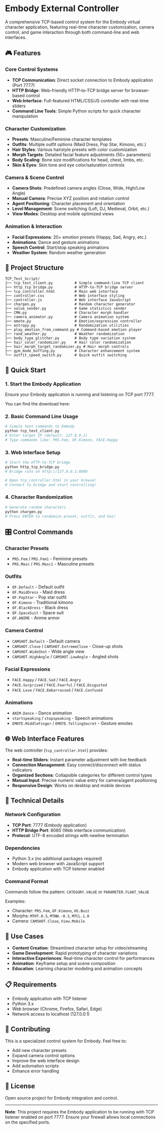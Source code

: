 # Embody External Controller

A comprehensive TCP-based control system for the Embody virtual character application, featuring real-time character customization, camera control, and game interaction through both command-line and web interfaces.

## 🎮 Features

### Core Control Systems
- **TCP Communication**: Direct socket connection to Embody application (Port 7777)
- **HTTP Bridge**: Web-friendly HTTP-to-TCP bridge server for browser-based control
- **Web Interface**: Full-featured HTML/CSS/JS controller with real-time sliders
- **Command Line Tools**: Simple Python scripts for quick character manipulation

### Character Customization
- **Presets**: Masculine/Feminine character templates
- **Outfits**: Multiple outfit options (Maid Dress, Pop Star, Kimono, etc.)
- **Hair Styles**: Various hairstyle presets with color customization
- **Morph Targets**: Detailed facial feature adjustments (50+ parameters)
- **Body Scaling**: Bone size modifications for head, chest, limbs, etc.
- **Skin & Eyes**: Skin tone and eye color/saturation controls

### Camera & Scene Control
- **Camera Shots**: Predefined camera angles (Close, Wide, High/Low Angle)
- **Manual Camera**: Precise XYZ position and rotation control
- **Agent Positioning**: Character placement and orientation
- **Level Management**: Scene switching (Lofi, DJ, Medieval, Orbit, etc.)
- **View Modes**: Desktop and mobile optimized views

### Animation & Interaction
- **Facial Expressions**: 20+ emotion presets (Happy, Sad, Angry, etc.)
- **Animations**: Dance and gesture animations
- **Speech Control**: Start/stop speaking animations
- **Weather System**: Random weather generation

## 📁 Project Structure

```
TCP_Test_Script/
├── tcp_test_client.py          # Simple command-line TCP client
├── http_tcp_bridge.py          # HTTP-to-TCP bridge server
├── tcp_controller.html         # Main web interface
├── controller.css              # Web interface styling
├── controller.js               # Web interface JavaScript
├── chargen.py                  # Random character generator
├── value_sender.py             # Game statistics sender
├── CMH.py                      # Character morph handler
├── camera_animator.py          # Camera animation system
├── emote.py                    # Emotion/expression controller
├── entropy.py                  # Randomization utilities
├── play_emotion_from_command.py # Command-based emotion player
├── rand_weather.py             # Weather randomization
├── body_type_glitcher.py       # Body type variation system
├── hair_color_randomizer.py    # Hair color randomization
├── hair_morph_target_randomizer.py # Hair morph controls
├── gym_mode_buffing.py         # Character enhancement system
└── outfit_speed_switch.py      # Quick outfit switching
```

## 🚀 Quick Start

### 1. Start the Embody Application
Ensure your Embody application is running and listening on TCP port 7777.

You can find the download here: 

### 2. Basic Command Line Usage
```bash
# Simple text commands to Embody
python tcp_test_client.py
# Enter target IP (default: 127.0.0.1)
# Type commands like: PRS.Fem, OF.Kimono, FACE.Happy
```

### 3. Web Interface Setup
```bash
# Start the HTTP-to-TCP bridge
python http_tcp_bridge.py
# Bridge runs on http://127.0.0.1:8080

# Open tcp_controller.html in your browser
# Connect to bridge and start controlling!
```

### 4. Character Randomization
```bash
# Generate random characters
python chargen.py
# Press ENTER to randomize preset, outfit, and hair
```

## 🎛️ Control Commands

### Character Presets
- `PRS.Fem` / `PRS.Fem1` - Feminine presets
- `PRS.Masc` / `PRS.Masc1` - Masculine presets

### Outfits
- `OF.Default` - Default outfit
- `OF.MaidDress` - Maid dress
- `OF.PopStar` - Pop star outfit
- `OF.Kimono` - Traditional kimono
- `OF.BlackDress` - Black dress
- `OF.SpaceSuit` - Space suit
- `OF.ANIME` - Anime armor

### Camera Control
- `CAMSHOT.Default` - Default camera
- `CAMSHOT.Close` / `CAMSHOT.ExtremeClose` - Close-up shots
- `CAMSHOT.WideShot` - Wide angle view
- `CAMSHOT.HighAngle` / `CAMSHOT.LowAngle` - Angled shots

### Facial Expressions
- `FACE.Happy` / `FACE.Sad` / `FACE.Angry`
- `FACE.Surprised` / `FACE.Fearful` / `FACE.Disgusted`
- `FACE.Love` / `FACE.Embarrassed` / `FACE.Confused`

### Animations
- `ANIM.Dance` - Dance animation
- `startspeaking` / `stopspeaking` - Speech animations
- `EMOTE.MiddleFinger` / `EMOTE.TellingSecret` - Gesture emotes

## 🌐 Web Interface Features

The web controller (`tcp_controller.html`) provides:

- **Real-time Sliders**: Instant parameter adjustment with live feedback
- **Connection Management**: Easy connect/disconnect with status indicators
- **Organized Sections**: Collapsible categories for different control types
- **Manual Input**: Precise numeric value entry for camera/agent positioning
- **Responsive Design**: Works on desktop and mobile devices

## 🔧 Technical Details

### Network Configuration
- **TCP Port**: 7777 (Embody application)
- **HTTP Bridge Port**: 8080 (Web interface communication)
- **Protocol**: UTF-8 encoded strings with newline termination

### Dependencies
- Python 3.x (no additional packages required)
- Modern web browser with JavaScript support
- Embody application with TCP listener enabled

### Command Format
Commands follow the pattern: `CATEGORY.VALUE` or `PARAMETER.FLOAT_VALUE`

Examples:
- Character: `PRS.Fem`, `OF.Kimono`, `HS.Buzz`
- Morphs: `MTHT.0.5`, `MTNW.-0.3`, `MTCL.1.0`
- Camera: `CAMSHOT.Close`, `View.Mobile`

## 🎯 Use Cases

- **Content Creation**: Streamlined character setup for video/streaming
- **Game Development**: Rapid prototyping of character variations
- **Interactive Experiences**: Real-time character control for performances
- **Animation**: Keyframe setup and scene composition
- **Education**: Learning character modeling and animation concepts

## 📋 Requirements

- Embody application with TCP listener
- Python 3.x
- Web browser (Chrome, Firefox, Safari, Edge)
- Network access to localhost (127.0.0.1)

## 🤝 Contributing

This is a specialized control system for Embody. Feel free to:
- Add new character presets
- Expand camera control options
- Improve the web interface design
- Add automation scripts
- Enhance error handling

## 📄 License

Open source project for Embody integration and control.

---

**Note**: This project requires the Embody application to be running with TCP listener enabled on port 7777. Ensure your firewall allows local connections on the specified ports.
